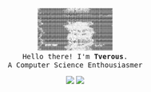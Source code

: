 <p align="center">
  <img height="85" src="https://github.com/Tverous/Tverous/blob/main/asset/giphy2.gif" />
  <br>
  <samp>
    Hello there! I'm <b><a rel="nofollow noopener noreferrer" target="_blank">Tverous</a></b>.
    <br>A Computer Science Enthousiasmer<br>
  </samp>
</p>

<p align="center">
  <img height="120" src="https://github-readme-stats.vercel.app/api/top-langs/?username=Tverous&layout=compact&hide=html" />
  <img height="120" src="https://github-readme-stats.vercel.app/api?username=Tverous&count_private=true&theme=radical" />
</p>

<!--
**Tverous/Tverous** is a ✨ _special_ ✨ repository because its `README.md` (this file) appears on your GitHub profile.

Here are some ideas to get you started:

- 🔭 I’m currently working on ...
- 🌱 I’m currently learning ...
- 👯 I’m looking to collaborate on ...
- 🤔 I’m looking for help with ...
- 💬 Ask me about ...
- 📫 How to reach me: ...
- 😄 Pronouns: ...
- ⚡ Fun fact: ...
-->
 
